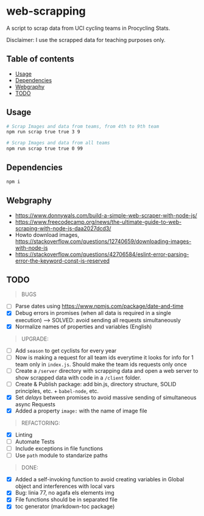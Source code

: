 # web-scrapping
A script to scrap data from UCI cycling teams in Procycling Stats.

Disclaimer: I use the scrapped data for teaching purposes only.

## Table of contents

<!-- toc -->

- [Usage](#usage)
- [Dependencies](#dependencies)
- [Webgraphy](#webgraphy)
- [TODO](#todo)

<!-- tocstop -->

## Usage
```bash
# Scrap Images and data from teams, from 4th to 9th team
npm run scrap true true 3 9
```

```bash
# Scrap Images and data from all teams
npm run scrap true true 0 99
```

## Dependencies
```bash
npm i
```

## Webgraphy
 * https://www.donnywals.com/build-a-simple-web-scraper-with-node-js/
 * https://www.freecodecamp.org/news/the-ultimate-guide-to-web-scraping-with-node-js-daa2027dcd3/
 * Howto download images, https://stackoverflow.com/questions/12740659/downloading-images-with-node-js
 * https://stackoverflow.com/questions/42706584/eslint-error-parsing-error-the-keyword-const-is-reserved

## TODO
> BUGS
- [ ] Parse dates using https://www.npmjs.com/package/date-and-time
- [x] Debug errors in promises (when all data is required in a single execution) --> SOLVED: avoid sending all requests simultaneously
- [x] Normalize names of properties and variables (English)

> UPGRADE:
- [ ] Add `season` to get cyclists for every year
- [ ] Now is making a request for all team ids everytime it looks for info for 1 team only in `index.js`. Should make the team ids requests only once
- [ ] Create a `/server` directory with scrapping data and open a web server to show scrapped data with code in a `/client` folder.
- [ ] Create & Publish package: add bin.js, directory structure, SOLID principles, etc. + `babel-node`, etc.
- [x] Set _delays_ between promises to avoid massive sending of simultaneous async Requests 
- [x] Added a property `image:` with the name of image file

> REFACTORING:
- [x] Linting
- [ ] Automate Tests
- [ ] Include exceptions in file functions
- [ ] Use `path` module to standarize paths

> DONE:
- [x] Added a self-invoking function to avoid creating variables in Global object and interferences with local vars
- [x] Bug: linia 77, no agafa els elements img
- [x] File functions should be in separated file
- [x] toc generator (markdown-toc package)
